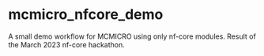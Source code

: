 # mcmicro_nfcore_demo
A small demo workflow for MCMICRO using only nf-core modules. Result of the March 2023 nf-core hackathon.
